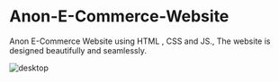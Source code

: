 # Anon-E-Commerce-Website
Anon E-Commerce Website using HTML , CSS and JS., The website is designed beautifully and seamlessly.

![desktop](https://github.com/user-attachments/assets/2bb6cc14-26b7-49d3-a9e1-ade0e76f7579)
